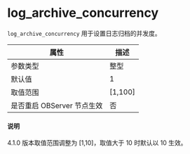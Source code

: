 # log_archive_concurrency

`log_archive_concurrency` 用于设置日志归档的并发度。

| **属性** | **描述** |
| --- | --- |
| 参数类型 | 整型 |
| 默认值 | 1 |
| 取值范围 | \[1,100] |
| 是否重启 OBServer 节点生效 | 否 |
<main id="notice" type='explain'>
  <h4>说明</h4>
  <p>4.1.0 版本取值范围调整为 [1,10]，取值大于 10 时默认以 10 生效。</p>
</main>

